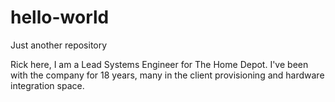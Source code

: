 # hello-world
Just another repository

Rick here, I am a Lead Systems Engineer for The Home Depot.  I've been with the company for 18 years, many in the client provisioning and hardware integration space.
